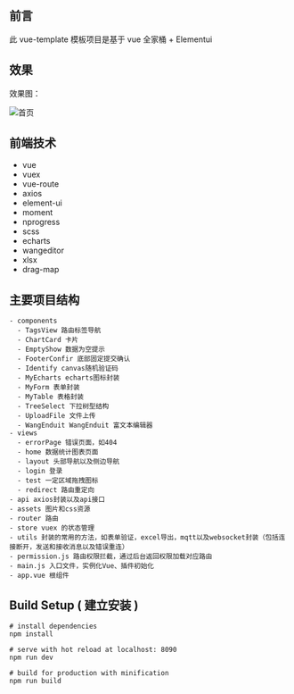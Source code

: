 ## 前言

此 vue-template 模板项目是基于 vue 全家桶 + Elementui

## 效果

效果图：

![首页](http://sdj_work.gitee.io/note/img/vueTemplate.png)

## 前端技术

- vue
- vuex
- vue-route
- axios
- element-ui
- moment
- nprogress
- scss
- echarts
- wangeditor
- xlsx
- drag-map

## 主要项目结构

```
- components
  - TagsView 路由标签导航
  - ChartCard 卡片
  - EmptyShow 数据为空提示
  - FooterConfir 底部固定提交确认
  - Identify canvas随机验证码
  - MyEcharts echarts图标封装
  - MyForm 表单封装
  - MyTable 表格封装
  - TreeSelect 下拉树型结构
  - UploadFile 文件上传
  - WangEnduit WangEnduit 富文本编辑器
- views
  - errorPage 错误页面，如404
  - home 数据统计图表页面
  - layout 头部导航以及侧边导航
  - login 登录
  - test 一定区域拖拽图标
  - redirect 路由重定向
- api axios封装以及api接口
- assets 图片和css资源
- router 路由
- store vuex 的状态管理
- utils 封装的常用的方法，如表单验证，excel导出，mqtt以及websocket封装（包括连接断开，发送和接收消息以及错误重连）
- permission.js 路由权限拦截，通过后台返回权限加载对应路由
- main.js 入口文件，实例化Vue、插件初始化
- app.vue 根组件
```

## Build Setup ( 建立安装 )

```
# install dependencies
npm install

# serve with hot reload at localhost: 8090
npm run dev

# build for production with minification
npm run build
```
